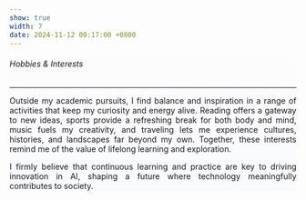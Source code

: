 ```yaml
---
show: true
width: 7
date: 2024-11-12 00:17:00 +0800
---
```

<div>
<!-- <div style="height:15%"> -->
<!--   <img class="lazy w-100 rounded-sm"> -->
<!--   <img data-src="{{ 'assets/images/covers/cover1.jpg' | relative_url }}" 、class="lazy w-100 rounded-sm" src="{{ '/assets/images/empty_300x200.png' | relative_url }}"> -->
<!--   <img data-src="{{ 'as/sets/images/covers/cover1.jpg' |/ relative_url }}" class="lazy w-100 roun/ded-sm" > -->

  <!--  <div class="card-img-overlay" style="overflow: scroll; background: rgb(255,255,255,0.8)"> -->
  <div class="p-4" style="background-image: linear-gradient(rgba(221, 228, 255, 0.03),rgba(141, 162, 238, 0.03));">
    <h6 class="card-title"><i class="fa-solid fa-earth-asia"></i> Hobbies & Interests</h6>
    <hr />
    <section style="text-align: justify;">
      <p class="card-text">
     Outside my academic pursuits, I find balance and inspiration in a range of activities that keep my curiosity and energy alive. Reading offers a gateway to new ideas, sports provide a refreshing break for both body and mind, music fuels my creativity, and traveling lets me experience cultures, histories, and landscapes far beyond my own. Together, these interests remind me of the value of lifelong learning and exploration.
      </p>
    </section>
    <section style="text-align: justify;">
        <p>
            I firmly believe that continuous learning and practice are key to driving innovation in AI, shaping a future where technology meaningfully contributes to society.
        </p>
    </section>
    <!-- <p class="card-text">
      {% raw %}
      <code>&lt;img data-src=&quot;[Image URL]&quot; class=&quot;lazy w-100 rounded-sm&quot; src=&quot;{{ '/assets/images/empty_300x200.png' | relative_url }}&quot;&gt;</code>
      {% endraw %}
    </p> -->
  </div>
</div>
